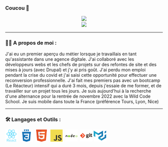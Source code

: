 ### Coucou 👋

<!--
**lealee92/lealee92** is a ✨ _special_ ✨ repository because its `README.md` (this file) appears on your GitHub profile.

Here are some ideas to get you started:


- 🌱 I’m currently learning ...
- 👯 I’m looking to collaborate on ...
- 🤔 I’m looking for help with ...
- 💬 Ask me about ...
- 📫 How to reach me: ...
- 😄 Pronouns: ...
- ⚡ Fun fact: ...
-->

<div id="header" align="center">
  <img src="https://media.giphy.com/media/cmCEsJZHYBPels360q/giphy.gif" width="200"/>
</div>
<div id="badges" align="center">
  <a href="https://www.linkedin.com/in/l%C3%A9a-l-a8053499/">
<img src="https://img.shields.io/badge/LinkedIn-blue?logo=linkedin&logoColor=white&style=for-the-badge" />
  </a>
</div>



---

### :woman_technologist: A propos de moi :
J'ai eu un premier aperçu du métier lorsque je travaillais en tant qu'assistante dans une agence digitale. J'ai collaboré avec les développeurs webs et les chefs de projets sur des refontes de site et des mises à jours (avec Drupal) et j'y ai pris goût. J'ai perdu mon emploi pendant la crise du covid et j'ai saisi cette opportunité pour effectuer une reconversion professionnelle. J'ai fait mes premiers pas avec un bootcamp (Le Réacteur) intensif qui a duré 3 mois, depuis j'essaie de me former, et de travailler sur un projet tous les jours. Je suis aujourd'hui à la recherche d'une alternance pour la rentrée de novembre 2022 avec la Wild Code School. Je suis mobile dans toute la France (préférence Tours, Lyon, Nice) 

---
### :hammer_and_wrench: Langages et Outils :
<div>
    <img src="https://github.com/devicons/devicon/blob/master/icons/react/react-original-wordmark.svg" title="React" alt="React" width="40" height="40"/>&nbsp;
  <img src="https://github.com/devicons/devicon/blob/master/icons/css3/css3-plain-wordmark.svg"  title="CSS3" alt="CSS" width="40" height="40"/>&nbsp;
  <img src="https://github.com/devicons/devicon/blob/master/icons/html5/html5-original.svg" title="HTML5" alt="HTML" width="40" height="40"/>&nbsp;
  <img src="https://github.com/devicons/devicon/blob/master/icons/javascript/javascript-original.svg" title="JavaScript" alt="JavaScript" width="40" height="40"/>&nbsp;
  <img src="https://github.com/devicons/devicon/blob/master/icons/nodejs/nodejs-original-wordmark.svg" title="NodeJS" alt="NodeJS" width="40" height="40"/>&nbsp;
  <img src="https://github.com/devicons/devicon/blob/master/icons/git/git-original-wordmark.svg" title="Git" **alt="Git" width="40" height="40"/>
  <img src="https://github.com/devicons/devicon/blob/master/icons/materialui/materialui-original.svg" title="Material UI" alt="Material UI" width="40" height="40"/>&nbsp;


  </div>


